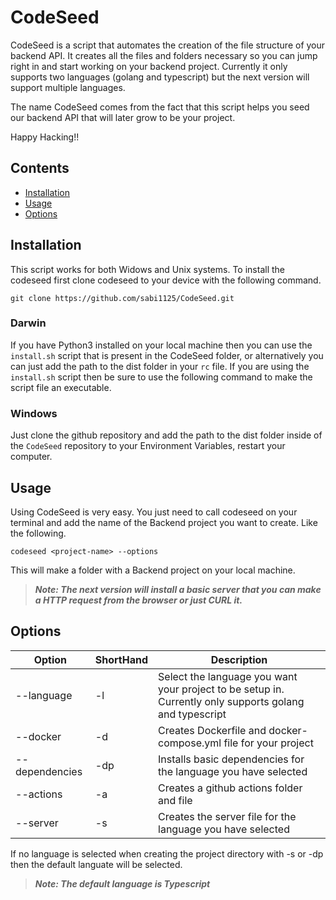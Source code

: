 # CodeSeed
CodeSeed is a script that automates the creation of the file structure of your backend API. It creates all the files and folders necessary so you can jump right in and start working on your backend project. Currently it only supports two languages (golang and typescript) but the next version will support multiple languages.

The name CodeSeed comes from the fact that this script helps you seed our backend API that will later grow to be your project.

Happy Hacking!!


## Contents
- [Installation](#installation)
- [Usage](#usage)
- [Options](#options)

## Installation
This script works for both Widows and Unix systems. To install the codeseed first clone codeseed to your device with the following command.

```
git clone https://github.com/sabi1125/CodeSeed.git
```
### Darwin
If you have Python3 installed on your local machine then you can use the `install.sh` script that is present in the CodeSeed folder, or alternatively you can just add the path to the dist folder in your `rc` file. If you are using the `install.sh` script then be sure to use the following command to make the script file an executable.

### Windows
Just clone the github repository and add the path to the dist folder inside of the `CodeSeed` repository to your Environment Variables, restart your computer.

## Usage
Using CodeSeed is very easy. You just need to call codeseed on your terminal and add the name of the Backend project you want to create. Like the following.

```
codeseed <project-name> --options
```
This will make a folder with a Backend project on your local machine. 

> ***Note: The next version will install a basic server that you can make a HTTP request from the browser or just CURL it.*** 

## Options
| Option | ShortHand | Description |
| ------ | --------- | ----------- |
| --language | -l | Select the language you want your project to be setup in. Currently only supports golang and typescript |
| --docker | -d | Creates Dockerfile and docker-compose.yml file for your project |
| --dependencies | -dp | Installs basic dependencies for the language you have selected |
| --actions | -a | Creates a github actions folder and file |
| --server | -s | Creates the server file for the language you have selected |

If no language is selected when creating the project directory with -s or -dp then the default languate will be selected.

> ***Note:  The default language is Typescript***
 